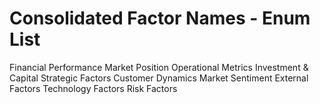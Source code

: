 # Consolidated Factor Names - Enum List


Financial Performance
Market Position
Operational Metrics
Investment & Capital
Strategic Factors
Customer Dynamics
Market Sentiment
External Factors
Technology Factors
Risk Factors


